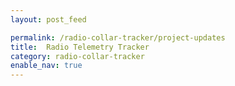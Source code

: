 ```yaml
---
layout: post_feed

permalink: /radio-collar-tracker/project-updates
title:  Radio Telemetry Tracker
category: radio-collar-tracker
enable_nav: true
---
```

